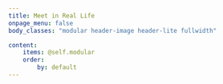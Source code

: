 ```yaml
---
title: Meet in Real Life
onpage_menu: false
body_classes: "modular header-image header-lite fullwidth"

content:
    items: @self.modular
    order:
        by: default
---
```



